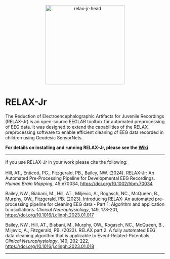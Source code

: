 
<p align="center">
<img width="250" alt="relax-jr-head" src="https://github.com/aronthill/RELAX-Jr/assets/31600263/b30f9969-c529-4df4-a389-fbff8f8fe03f)">
</p>

# RELAX-Jr
The Reduction of Electroencephalographic Artifacts for Juvenile Recordings (RELAX-Jr) is an open-source EEGLAB toolbox for automated preprocessing of EEG data. It was designed to extend the capabilities of the RELAX preprocessing software to enable efficient cleaning of EEG data recorded in children using Geodesic SensorNets.

**For details on installing and running RELAX-Jr, please see the [Wiki](https://github.com/aronthill/RELAX-Jr/wiki "RELAX-Jr Wiki")**

---
If you use RELAX-Jr in your work please cite the following: <br> <br>
Hill, AT., Enticott, PG., Fitzgerald, PB., Bailey, NW. (2024). RELAX-Jr: An Automated Pre-Processing Pipeline for Developmental EEG Recordings. _Human Brain Mapping_, 45:e70034, https://doi.org/10.1002/hbm.70034

Bailey, NW., Biabani, M., Hill, AT., Miljevic, A., Rogasch, NC., McQueen, B., Murphy, OW., Fitzgerald, PB. (2023). Introducing RELAX: An automated pre-processing pipeline for cleaning EEG data - Part 1: Algorithm and application to oscillations. _Clinical Neurophysiology_, 149, 178-201, https://doi.org/10.1016/j.clinph.2023.01.017 

Bailey, NW., Hill, AT., Biabani, M., Murphy, OW., Rogasch, NC., McQueen, B., Miljevic, A., Fitzgerald, PB. (2023). RELAX part 2: A fully automated EEG data cleaning algorithm that is applicable to Event-Related-Potentials. _Clinical Neurophysiology_, 149, 202-222, https://doi.org/10.1016/j.clinph.2023.01.018 


---

